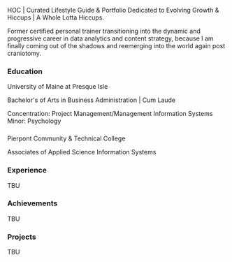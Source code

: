 HOC | Curated Lifestyle Guide & Portfolio Dedicated to Evolving Growth & Hiccups | A Whole Lotta Hiccups.

Former certified personal trainer transitioning into the dynamic and progressive career in data analytics and content strategy, because I am finally coming out of the shadows and reemerging into the world again post craniotomy. 

### Education
University of Maine at Presque Isle

Bachelor's of Arts in Business Administration | Cum Laude

Concentration: Project Management/Management Information Systems
Minor: Psychology


###

Pierpont Community & Technical College

Associates of Applied Science Information Systems

### Experience
TBU

### Achievements
TBU

### Projects
TBU
